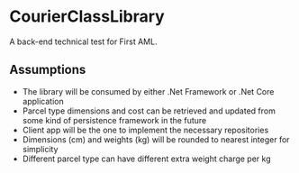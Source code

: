 # CourierClassLibrary
A back-end technical test for First AML.

## Assumptions
- The library will be consumed by either .Net Framework or .Net Core application
- Parcel type dimensions and cost can be retrieved and updated from some kind of persistence framework in the future
- Client app will be the one to implement the necessary repositories
- Dimensions (cm) and weights (kg) will be rounded to nearest integer for simplicity
- Different parcel type can have different extra weight charge per kg